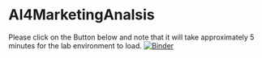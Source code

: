 # AI4MarketingAnalsis
Please click on the Button below and note that it will take approximately 5 minutes for the lab environment to load.
[![Binder](https://mybinder.org/badge_logo.svg)](https://mybinder.org/v2/gh/fenago/AI4MarketingAnalsis/HEAD)

